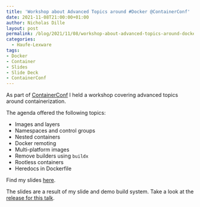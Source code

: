 ```yaml
---
title: 'Workshop about Advanced Topics around #Docker @ContainerConf'
date: 2021-11-08T21:00:00+01:00
author: Nicholas Dille
layout: post
permalink: /blog/2021/11/08/workshop-about-advanced-topics-around-docker-at-containerconf/
categories:
  - Haufe-Lexware
tags:
- Docker
- Container
- Slides
- Slide Deck
- ContainerConf
---
```

As part of [ContainerConf](https://www.containerconf.de/) I held a workshop covering advanced topics around containerization.

<!--more-->

The agenda offered the following topics:
- Images and layers
- Namespaces and control groups
- Nested containers
- Docker remoting
- Multi-platform images
- Remove builders using `buildx`
- Rootless containers
- Heredocs in Dockerfile

Find my slides [here](/slides/2021-11-08/ContainerConf-Advanced-Containers.html#/).

The slides are a result of my slide and demo build system. Take a look at the [release for this talk](https://github.com/nicholasdille/container-slides/releases/tag/20211108).
